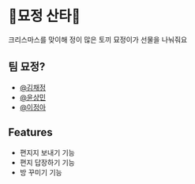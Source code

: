 # 🐰묘정 산타🤶

크리스마스를 맞이해 정이 많은 토끼 묘정이가 선물을 나눠줘요

## 팀 묘정?

- [@김채정](https://www.github.com/blcklamb)
- [@윤상민](https://www.github.com/nimgnas)
- [@이정아](https://github.com/zeonga1102)
<!-- 디자이너 추가 예정 -->

## Features

- 편지지 보내기 기능
- 편지 답장하기 기능
- 방 꾸미기 기능
